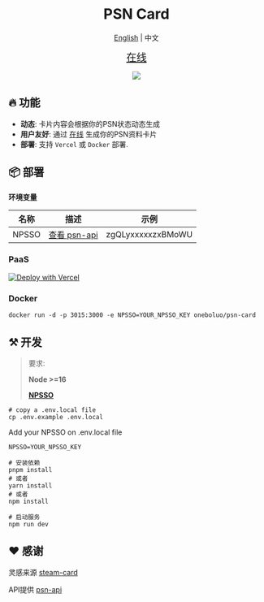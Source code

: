 <h1 align="center">
PSN Card
</h1>

<p align='center'>
<a href="./README.md">English</a> | 中文
</p>

<p align="center">
<a href="https://psncard.dogpaw.top" style="font-size:20px">在线</a>
</p>
<p align="center">
  <a href="https://psncard.dogpaw.top">
		<img src="https://psncard.dogpaw.top/card/apineboluo"/>
  </a>
</p>

## 🔥 功能
- **动态**: 卡片内容会根据你的PSN状态动态生成
- **用户友好**: 通过 [在线](https://psncard.dogpaw.top) 生成你的PSN资料卡片
- **部署**: 支持 `Vercel` 或 `Docker` 部署.

## 📦 部署
**环境变量**

| 名称      | 描述 | 示例 |
| ----------- | ----------- | ----------- |
| NPSSO      | [查看 psn-api](https://psn-api.achievements.app/authentication/authenticating-manually) | zgQLyxxxxxzxBMoWU |

### PaaS

[![Deploy with Vercel](https://vercel.com/button)](https://vercel.com/new/clone?repository-url=https%3A%2F%2Fgithub.com%2FJavanShen%2Fpsn-card&env=NPSSO)

### Docker

```shell
docker run -d -p 3015:3000 -e NPSSO=YOUR_NPSSO_KEY oneboluo/psn-card
```

## ⚒️ 开发

> 要求:
>
> **Node >=16**
>
> **[NPSSO](https://psn-api.achievements.app/authentication/authenticating-manually)**

```shell
# copy a .env.local file
cp .env.example .env.local
```

Add your NPSSO on .env.local file
```shell
NPSSO=YOUR_NPSSO_KEY
```

```shell
# 安装依赖
pnpm install
# 或者
yarn install
# 或者
npm install

# 启动服务
npm run dev
```

## ❤️ 感谢
灵感来源 [steam-card](https://github.com/yuyinws/steam-card)

API提供 [psn-api](https://github.com/achievements-app/psn-api)
